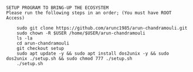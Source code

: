 
> 
	SETUP PROGRAM TO BRING-UP THE ECOSYSTEM
	Please run the following steps in an order; (You must have ROOT Access)

		sudo git clone https://github.com/arunc1985/arun-chandramouli.git
		sudo chown -R $USER /home/$USER/arun-chandramouli
 		ls -la
		cd arun-chandramouli
		git checkout setup
		sudo apt update -y && sudo apt install dos2unix -y && sudo dos2unix ./setup.sh && sudo chmod 777 ./setup.sh
		./setup.sh  
